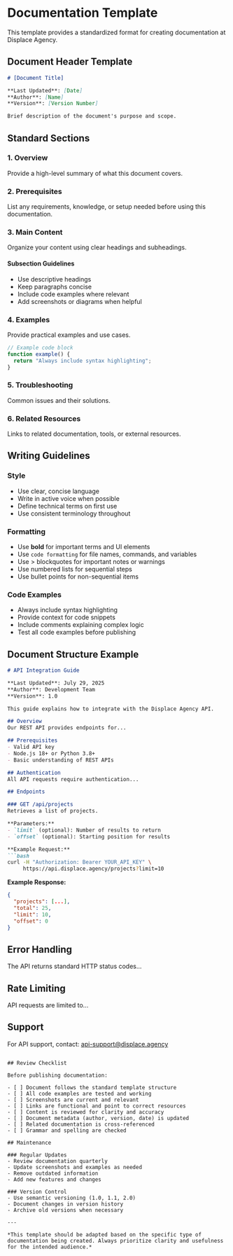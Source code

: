 # Documentation Template

This template provides a standardized format for creating documentation at Displace Agency.

## Document Header Template

```markdown
# [Document Title]

**Last Updated**: [Date]  
**Author**: [Name]  
**Version**: [Version Number]

Brief description of the document's purpose and scope.
```

## Standard Sections

### 1. Overview
Provide a high-level summary of what this document covers.

### 2. Prerequisites
List any requirements, knowledge, or setup needed before using this documentation.

### 3. Main Content
Organize your content using clear headings and subheadings.

#### Subsection Guidelines
- Use descriptive headings
- Keep paragraphs concise
- Include code examples where relevant
- Add screenshots or diagrams when helpful

### 4. Examples
Provide practical examples and use cases.

```javascript
// Example code block
function example() {
  return "Always include syntax highlighting";
}
```

### 5. Troubleshooting
Common issues and their solutions.

### 6. Related Resources
Links to related documentation, tools, or external resources.

## Writing Guidelines

### Style
- Use clear, concise language
- Write in active voice when possible
- Define technical terms on first use
- Use consistent terminology throughout

### Formatting
- Use **bold** for important terms and UI elements
- Use `code formatting` for file names, commands, and variables
- Use > blockquotes for important notes or warnings
- Use numbered lists for sequential steps
- Use bullet points for non-sequential items

### Code Examples
- Always include syntax highlighting
- Provide context for code snippets
- Include comments explaining complex logic
- Test all code examples before publishing

## Document Structure Example

```markdown
# API Integration Guide

**Last Updated**: July 29, 2025  
**Author**: Development Team  
**Version**: 1.0

This guide explains how to integrate with the Displace Agency API.

## Overview
Our REST API provides endpoints for...

## Prerequisites
- Valid API key
- Node.js 18+ or Python 3.8+
- Basic understanding of REST APIs

## Authentication
All API requests require authentication...

## Endpoints

### GET /api/projects
Retrieves a list of projects.

**Parameters:**
- `limit` (optional): Number of results to return
- `offset` (optional): Starting position for results

**Example Request:**
```bash
curl -H "Authorization: Bearer YOUR_API_KEY" \
     https://api.displace.agency/projects?limit=10
```

**Example Response:**
```json
{
  "projects": [...],
  "total": 25,
  "limit": 10,
  "offset": 0
}
```

## Error Handling
The API returns standard HTTP status codes...

## Rate Limiting
API requests are limited to...

## Support
For API support, contact: api-support@displace.agency
```

## Review Checklist

Before publishing documentation:

- [ ] Document follows the standard template structure
- [ ] All code examples are tested and working
- [ ] Screenshots are current and relevant
- [ ] Links are functional and point to correct resources
- [ ] Content is reviewed for clarity and accuracy
- [ ] Document metadata (author, version, date) is updated
- [ ] Related documentation is cross-referenced
- [ ] Grammar and spelling are checked

## Maintenance

### Regular Updates
- Review documentation quarterly
- Update screenshots and examples as needed
- Remove outdated information
- Add new features and changes

### Version Control
- Use semantic versioning (1.0, 1.1, 2.0)
- Document changes in version history
- Archive old versions when necessary

---

*This template should be adapted based on the specific type of documentation being created. Always prioritize clarity and usefulness for the intended audience.*